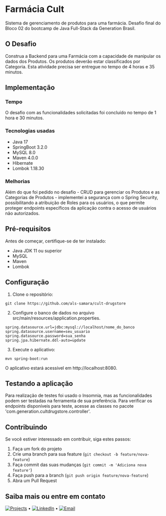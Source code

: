 # Farmácia Cult
Sistema de gerenciamento de produtos para uma farmácia. Desafio final do Bloco 02 do bootcamp de Java Full-Stack da Generation Brasil.

## O Desafio
Construa a Backend para uma Farmácia com a capacidade de manipular os dados dos Produtos. Os produtos deverão estar classificados por Categoria. Esta atividade precisa ser entregue no tempo de 4 horas e 35 minutos.

## Implementação

### Tempo
O desafio com as funcionalidades solicitadas foi concluído no tempo de 1 hora e 30 minutos.

### Tecnologias usadas
- Java 17
- SpringBoot 3.2.0
- MySQL 8.0
- Maven 4.0.0
- Hibernate
- Lombok 1.18.30

### Melhorias
Além do que foi pedido no desafio - CRUD para gerenciar os Produtos e as Categorias de Produtos - implementei a segurança com o Spring Security, possibilitando a atribuição de Roles para os usuários, o que permite proteger endpoints específicos da aplicação contra o acesso de usuários não autorizados.

## Pré-requisitos
Antes de começar, certifique-se de ter instalado:

- Java JDK 11 ou superior
- MySQL
- Maven
- Lombok

## Configuração

1. Clone o repositório:

```
git clone https://github.com/als-samara/cult-drugstore
```

2. Configure o banco de dados no arquivo src/main/resources/application.properties.

```properties
spring.datasource.url=jdbc:mysql://localhost/nome_do_banco
spring.datasource.username=seu_usuario
spring.datasource.password=sua_senha
spring.jpa.hibernate.ddl-auto=update
```

3. Execute o aplicativo:

```
mvn spring-boot:run
```

O aplicativo estará acessível em http://localhost:8080.

## Testando a aplicação

Para realização de testes foi usado o Insomnia, mas as funcionalidades podem ser testadas na ferramenta de sua preferência. Para verificar os endpoints disponíveis para teste, acesse as classes no pacote 'com.generation.cultdrugstore.controller'.

## Contribuindo
Se você estiver interessado em contribuir, siga estes passos:

1. Faça um fork do projeto
2. Crie uma branch para sua feature (`git checkout -b feature/nova-feature`)
3. Faça commit das suas mudanças (`git commit -m 'Adiciona nova feature'`)
4. Faça push para a branch (`git push origin feature/nova-feature`)
5. Abra um Pull Request

## Saiba mais ou entre em contato

[![Projects](https://img.shields.io/badge/Github-Other_Projects-76368c)](https://github.com/als-samara?tab=repositories) • [![LinkedIn](https://img.shields.io/badge/Contact-LinkedIn-0A66C2)](https://www.linkedin.com/in/samara-almeida-als/) • [![Email](https://img.shields.io/badge/Contact-Email-EA4335)](mailto:samaraalmeida379@gmail.com)
